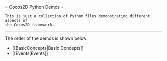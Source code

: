 = Cocos2D Python Demos =

    This is just a collection of Python files demonstrating different aspects of
    the Cocos2D framework.

----

The order of the demos is shown below:

- [[BasicConcepts|Basic Concepts]]
- [[Events|Events]]
